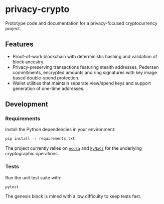 # privacy-crypto
Prototype code and documentation for a privacy-focused cryptocurrency project.

## Features

- Proof-of-work blockchain with deterministic hashing and validation of block
  ancestry.
- Privacy-preserving transactions featuring stealth addresses, Pedersen
  commitments, encrypted amounts and ring signatures with key image based
  double-spend protection.
- Wallet utilities that maintain separate view/spend keys and support
  generation of one-time addresses.

## Development

### Requirements

Install the Python dependencies in your environment:

```bash
pip install -r requirements.txt
```

The project currently relies on [`ecdsa`](https://pypi.org/project/ecdsa/) and
[`PyNaCl`](https://pypi.org/project/PyNaCl/) for the underlying cryptographic
operations.

### Tests

Run the unit test suite with:

```bash
pytest
```

The genesis block is mined with a low difficulty to keep tests fast.
